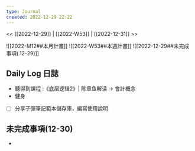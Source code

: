 ```yaml
---
type: Journal
created: 2022-12-29 22:22
---
```

<< [[2022-12-29]] | [[2022-W53]] | [[2022-12-31]] >>

![[2022-M12##本月計畫]]
![[2022-W53##本週計畫]]
![[2022-12-29##未完成事項(.12-29)]]


## Daily Log 日誌
- 聽得到課程 :《底层逻辑2》| 陈章鱼解读 -> 會計概念
- 健身
- [ ] 分享子彈筆記範本儲存庫，編寫使用說明

## 未完成事項(12-30)
- 